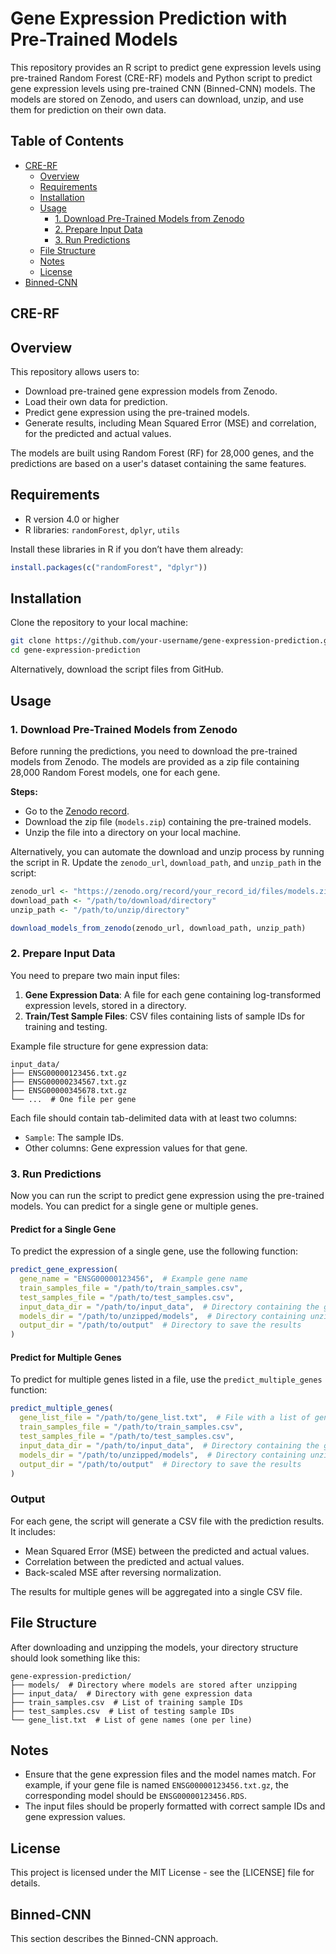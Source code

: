 
# Gene Expression Prediction with Pre-Trained Models

This repository provides an R script to predict gene expression levels using pre-trained Random Forest (CRE-RF) models and Python script to predict gene expression levels using pre-trained CNN (Binned-CNN) models. The models are stored on Zenodo, and users can download, unzip, and use them for prediction on their own data.

## Table of Contents
- [CRE-RF](#CRE-RF)
  - [Overview](#overview)
  - [Requirements](#requirements)
  - [Installation](#installation)
  - [Usage](#usage)
    - [1. Download Pre-Trained Models from Zenodo](#1-download-pre-trained-models-from-zenodo)
    - [2. Prepare Input Data](#2-prepare-input-data)
    - [3. Run Predictions](#3-run-predictions)
  - [File Structure](#file-structure)
  - [Notes](#notes)
  - [License](#license)
- [Binned-CNN](#Binned-CNN)

## CRE-RF

## Overview

This repository allows users to:
- Download pre-trained gene expression models from Zenodo.
- Load their own data for prediction.
- Predict gene expression using the pre-trained models.
- Generate results, including Mean Squared Error (MSE) and correlation, for the predicted and actual values.

The models are built using Random Forest (RF) for 28,000 genes, and the predictions are based on a user's dataset containing the same features.

## Requirements

- R version 4.0 or higher
- R libraries: `randomForest`, `dplyr`, `utils`

Install these libraries in R if you don’t have them already:

```r
install.packages(c("randomForest", "dplyr"))
```

## Installation

Clone the repository to your local machine:

```bash
git clone https://github.com/your-username/gene-expression-prediction.git
cd gene-expression-prediction
```

Alternatively, download the script files from GitHub.

## Usage

### 1. Download Pre-Trained Models from Zenodo

Before running the predictions, you need to download the pre-trained models from Zenodo. The models are provided as a zip file containing 28,000 Random Forest models, one for each gene.

**Steps:**
- Go to the [Zenodo record](https://zenodo.org/records/13945441).
- Download the zip file (`models.zip`) containing the pre-trained models.
- Unzip the file into a directory on your local machine.

Alternatively, you can automate the download and unzip process by running the script in R. Update the `zenodo_url`, `download_path`, and `unzip_path` in the script:

```r
zenodo_url <- "https://zenodo.org/record/your_record_id/files/models.zip"  # Replace with actual Zenodo URL
download_path <- "/path/to/download/directory"
unzip_path <- "/path/to/unzip/directory"

download_models_from_zenodo(zenodo_url, download_path, unzip_path)
```

### 2. Prepare Input Data

You need to prepare two main input files:
1. **Gene Expression Data**: A file for each gene containing log-transformed expression levels, stored in a directory.
2. **Train/Test Sample Files**: CSV files containing lists of sample IDs for training and testing.

Example file structure for gene expression data:

```
input_data/
├── ENSG00000123456.txt.gz
├── ENSG00000234567.txt.gz
├── ENSG00000345678.txt.gz
└── ...  # One file per gene
```

Each file should contain tab-delimited data with at least two columns:
- `Sample`: The sample IDs.
- Other columns: Gene expression values for that gene.

### 3. Run Predictions

Now you can run the script to predict gene expression using the pre-trained models. You can predict for a single gene or multiple genes.

#### Predict for a Single Gene

To predict the expression of a single gene, use the following function:

```r
predict_gene_expression(
  gene_name = "ENSG00000123456",  # Example gene name
  train_samples_file = "/path/to/train_samples.csv",
  test_samples_file = "/path/to/test_samples.csv",
  input_data_dir = "/path/to/input_data",  # Directory containing the gene files
  models_dir = "/path/to/unzipped/models",  # Directory containing unzipped models
  output_dir = "/path/to/output"  # Directory to save the results
)
```

#### Predict for Multiple Genes

To predict for multiple genes listed in a file, use the `predict_multiple_genes` function:

```r
predict_multiple_genes(
  gene_list_file = "/path/to/gene_list.txt",  # File with a list of gene names (one gene per line)
  train_samples_file = "/path/to/train_samples.csv",
  test_samples_file = "/path/to/test_samples.csv",
  input_data_dir = "/path/to/input_data",  # Directory containing the gene files
  models_dir = "/path/to/unzipped/models",  # Directory containing unzipped models
  output_dir = "/path/to/output"  # Directory to save the results
)
```

### Output

For each gene, the script will generate a CSV file with the prediction results. It includes:
- Mean Squared Error (MSE) between the predicted and actual values.
- Correlation between the predicted and actual values.
- Back-scaled MSE after reversing normalization.

The results for multiple genes will be aggregated into a single CSV file.

## File Structure

After downloading and unzipping the models, your directory structure should look something like this:

```
gene-expression-prediction/
├── models/  # Directory where models are stored after unzipping
├── input_data/  # Directory with gene expression data
├── train_samples.csv  # List of training sample IDs
├── test_samples.csv  # List of testing sample IDs
└── gene_list.txt  # List of gene names (one per line)
```

## Notes

- Ensure that the gene expression files and the model names match. For example, if your gene file is named `ENSG00000123456.txt.gz`, the corresponding model should be `ENSG00000123456.RDS`.
- The input files should be properly formatted with correct sample IDs and gene expression values.

## License

This project is licensed under the MIT License - see the [LICENSE] file for details.

## Binned-CNN
This section describes the Binned-CNN approach.
